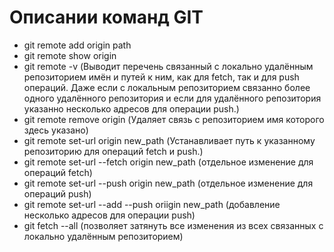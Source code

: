 # Описании команд GIT

* git remote add origin path
* git remote show origin
* git remote -v
(Выводит перечень связанный с локально удалённым репозиторием имён и путей к ним, как для fetch, так и для push операций.
Даже если с локальным репозиторием связанно более одного удалённого репозитория и если для удалённого репозитория указанно несколько адресов для операции push.)
* git remote remove origin
(Удаляет связь с репозиторием имя которого здесь указано)
* git remote set-url origin new_path
(Устанавливает путь к указанному репозиторию для операций fetch и push.)
* git remote set-url --fetch origin new_path
(отдельное изменение для операций fetch)
* git remote set-url --push origin new_path
(отдельное изменение для операций push)
* git remote set-url --add --push oriigin new_path
(добавление несколько адресов для операции push)
* git fetch --all
(позволяет затянуть все изменения из всех связанных с локально удалённым репозиторием)
